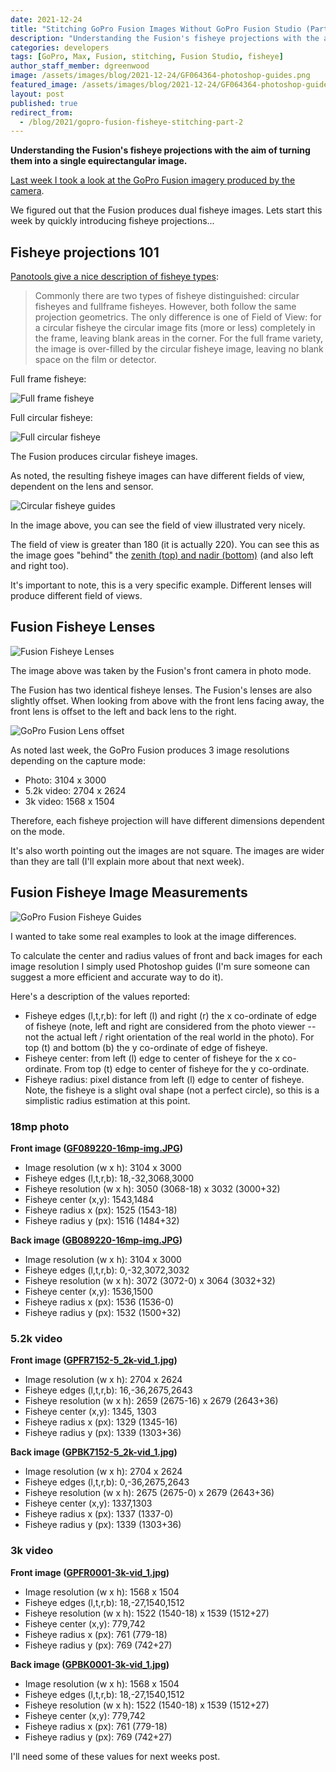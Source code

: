```yaml
---
date: 2021-12-24
title: "Stitching GoPro Fusion Images Without GoPro Fusion Studio (Part 2)"
description: "Understanding the Fusion's fisheye projections with the aim of turning them into a single equirectangular image."
categories: developers
tags: [GoPro, Max, Fusion, stitching, Fusion Studio, fisheye]
author_staff_member: dgreenwood
image: /assets/images/blog/2021-12-24/GF064364-photoshop-guides.png
featured_image: /assets/images/blog/2021-12-24/GF064364-photoshop-guides-sm.jpg
layout: post
published: true
redirect_from:
  - /blog/2021/gopro-fusion-fisheye-stitching-part-2
---
```


**Understanding the Fusion's fisheye projections with the aim of turning them into a single equirectangular image.**

[Last week I took a look at the GoPro Fusion imagery produced by the camera](/blog/gopro-fusion-fisheye-stitching-part-1).

We figured out that the Fusion produces dual fisheye images. Lets start this week by quickly introducing fisheye projections...

## Fisheye projections 101

[Panotools give a nice description of fisheye types](https://wiki.panotools.org/Fisheye_Projection):

> Commonly there are two types of fisheye distinguished: circular fisheyes and fullframe fisheyes. However, both follow the same projection geometrics. The only difference is one of Field of View: for a circular fisheye the circular image fits (more or less) completely in the frame, leaving blank areas in the corner. For the full frame variety, the image is over-filled by the circular fisheye image, leaving no blank space on the film or detector.

Full frame fisheye:

<img class="img-fluid" src="/assets/images/blog/2021-12-24/full-frame-fisheye.jpeg" alt="Full frame fisheye" title="Full frame fisheye" />

Full circular fisheye:

<img class="img-fluid" src="/assets/images/blog/2021-12-24/full-circular-fisheye.jpeg" alt="Full circular fisheye" title="Full circular fisheye" />

The Fusion produces circular fisheye images. 

As noted, the resulting fisheye images can have different fields of view, dependent on the lens and sensor.

<img class="img-fluid" src="/assets/images/blog/2021-12-24/fisheye_equidistant_220_180.jpeg" alt="Circular fisheye guides" title="Circular fisheye guides" />

In the image above, you can see the field of view illustrated very nicely.

The field of view is greater than 180 (it is actually 220). You can see this as the image goes "behind" the [zenith (top) and nadir (bottom)](/blog/what-is-a-nadir) (and also left and right too).

It's important to note, this is a very specific example. Different lenses will produce different field of views.

## Fusion Fisheye Lenses

<img class="img-fluid" src="/assets/images/blog/2021-12-24/GF089220-16mp-img-sm.jpg" alt="Fusion Fisheye Lenses" title="Fusion Fisheye Lenses" />

The image above was taken by the Fusion's front camera in photo mode.

The Fusion has two identical fisheye lenses. The Fusion's lenses are also slightly offset. When looking from above with the front lens facing away, the front lens is offset to the left and back lens to the right.

<img class="img-fluid" src="/assets/images/blog/2021-12-24/fusion-lens-offset.jpg" alt="GoPro Fusion Lens offset" title="GoPro Fusion Lens offset" />

As noted last week, the GoPro Fusion produces 3 image resolutions depending on the capture mode:

* Photo: 3104 x 3000
* 5.2k video: 2704 x 2624
* 3k video: 1568 x 1504

Therefore, each fisheye projection will have different dimensions dependent on the mode.

It's also worth pointing out the images are not square. The images are wider than they are tall (I'll explain more about that next week).

## Fusion Fisheye Image Measurements

<img class="img-fluid" src="/assets/images/blog/2021-12-24/annotated-guides.jpg" alt="GoPro Fusion Fisheye Guides" title="GoPro Fusion Fisheye Guides" />

I wanted to take some real examples to look at the image differences.

To calculate the center and radius values of front and back images for each image resolution I simply used Photoshop guides (I'm sure someone can suggest a more efficient and accurate way to do it).

Here's a description of the values reported:

* Fisheye edges (l,t,r,b): for left (l) and right (r) the x co-ordinate of edge of fisheye (note, left and right are considered from the photo viewer -- not the actual left / right orientation of the real world in the photo). For top (t) and bottom (b) the y co-ordinate of edge of fisheye.
* Fisheye center: from left (l) edge to center of fisheye for the x co-ordinate. From top (t) edge to center of fisheye for the y co-ordinate.
* Fisheye radius: pixel distance from left (l) edge to center of fisheye. Note, the fisheye is a slight oval shape (not a perfect circle), so this is a simplistic radius estimation at this point.

### 18mp photo

**Front image ([GF089220-16mp-img.JPG](/assets/images/blog/2021-12-24/GF089220-16mp-img.JPG))** 

* Image resolution (w x h): 3104 x 3000
* Fisheye edges (l,t,r,b): 18,-32,3068,3000
* Fisheye resolution (w x h): 3050 (3068-18) x 3032 (3000+32)
* Fisheye center (x,y): 1543,1484
* Fisheye radius x (px): 1525 (1543-18)
* Fisheye radius y (px): 1516 (1484+32)

**Back image ([GB089220-16mp-img.JPG](/assets/images/blog/2021-12-24/GB089220-16mp-img.JPG))** 

* Image resolution (w x h): 3104 x 3000
* Fisheye edges (l,t,r,b): 0,-32,3072,3032
* Fisheye resolution (w x h): 3072 (3072-0) x 3064 (3032+32)
* Fisheye center (x,y): 1536,1500
* Fisheye radius x (px): 1536 (1536-0)
* Fisheye radius y (px): 1532 (1500+32)

### 5.2k video

**Front image ([GPFR7152-5_2k-vid_1.jpg](/assets/images/blog/2021-12-24/GPFR7152-5_2k-vid_1.jpg))**

* Image resolution (w x h): 2704 x 2624
* Fisheye edges (l,t,r,b): 16,-36,2675,2643
* Fisheye resolution (w x h): 2659 (2675-16) x 2679 (2643+36)
* Fisheye center (x,y): 1345, 1303
* Fisheye radius x (px): 1329 (1345-16)
* Fisheye radius y (px): 1339 (1303+36)

**Back image ([GPBK7152-5_2k-vid_1.jpg](/assets/images/blog/2021-12-24/GPBK7152-5_2k-vid_1.jpg))** 

* Image resolution (w x h): 2704 x 2624
* Fisheye edges (l,t,r,b): 0,-36,2675,2643
* Fisheye resolution (w x h): 2675 (2675-0) x 2679 (2643+36)
* Fisheye center (x,y): 1337,1303
* Fisheye radius x (px): 1337 (1337-0)
* Fisheye radius y (px): 1339 (1303+36)

### 3k video

**Front image ([GPFR0001-3k-vid_1.jpg](/assets/images/blog/2021-12-24/GPFR0001-3k-vid_1.jpg))** 

* Image resolution (w x h): 1568 x 1504
* Fisheye edges (l,t,r,b): 18,-27,1540,1512
* Fisheye resolution (w x h): 1522 (1540-18) x 1539 (1512+27)
* Fisheye center (x,y): 779,742
* Fisheye radius x (px): 761 (779-18)
* Fisheye radius y (px): 769 (742+27)

**Back image ([GPBK0001-3k-vid_1.jpg](/assets/images/blog/2021-12-24/GPBK0001-3k-vid_1.jpg))** 

* Image resolution (w x h): 1568 x 1504
* Fisheye edges (l,t,r,b): 18,-27,1540,1512
* Fisheye resolution (w x h): 1522 (1540-18) x 1539 (1512+27)
* Fisheye center (x,y): 779,742
* Fisheye radius x (px): 761 (779-18)
* Fisheye radius y (px): 769 (742+27)

I'll need some of these values for next weeks post.